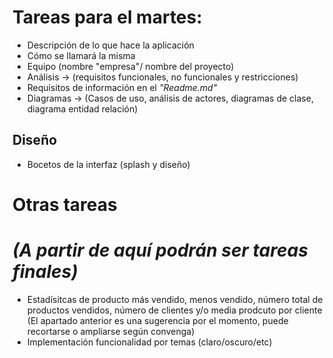 # Tareas para el martes:
+ Descripción de lo que hace la aplicación
+ Cómo se llamará la misma
+ Equipo (nombre "empresa"/ nombre del proyecto)
+ Análisis -> (requisitos funcionales, no funcionales y restricciones)
+ Requisitos de información en el _"Readme.md"_
+ Diagramas -> (Casos de uso, análisis de actores, diagramas de clase, diagrama entidad relación)

## Diseño
+ Bocetos de la interfaz (splash y diseño)

# Otras tareas

# _(A partir de aquí podrán ser tareas finales)_
+ Estadísitcas de producto más vendido, menos vendido, número total de productos vendidos, número de clientes y/o media prodcuto por cliente
(El apartado anterior es una sugerencia por el momento, puede recortarse o ampliarse según convenga)
+ Implementación funcionalidad por temas (claro/oscuro/etc)

